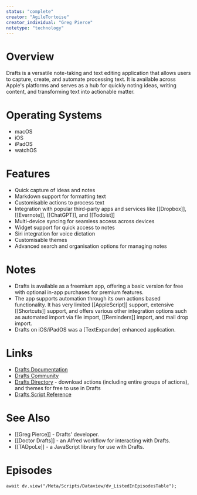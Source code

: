 ```yaml
---
status: "complete"
creator: "AgileTortoise"
creator_individual: "Greg Pierce"
notetype: "technology"
---
```

# Overview
Drafts is a versatile note-taking and text editing application that allows users to capture, create, and automate processing text. It is available across Apple's platforms and serves as a hub for quickly noting ideas, writing content, and transforming text into actionable matter.

# Operating Systems
- macOS
- iOS
- iPadOS
- watchOS

# Features
- Quick capture of ideas and notes
- Markdown support for formatting text
- Customisable actions to process text
- Integration with popular third-party apps and services like [[Dropbox]], [[Evernote]], [[ChatGPT]], and [[Todoist]]
- Multi-device syncing for seamless access across devices
- Widget support for quick access to notes
- Siri integration for voice dictation
- Customisable themes
- Advanced search and organisation options for managing notes

# Notes
- Drafts is available as a freemium app, offering a basic version for free with optional in-app purchases for premium features.
- The app supports automation through its own actions based functionality. It has very limited [[AppleScript]] support, extensive [[Shortcuts]] support, and offers various other integration options such as automated import via file import, [[Reminders]] import, and mail drop import.
- Drafts on iOS/iPadOS was a [TextExpander] enhanced application.

# Links
- [Drafts Documentation](https://docs.getdrafts.com)
- [Drafts Community](https://forums.getdrafts.com)
- [Drafts Directory](https://directory.getdrafts.com) - download actions (including entire groups of actions), and themes for free to use in Drafts
- [Drafts Script Reference](https://scripting.getdrafts.com)

# See Also
- [[Greg Pierce]] - Drafts' developer.
- [[Doctor Drafts]] - an Alfred workflow for interacting with Drafts.
- [[TADpoLe]] - a JavaScript library for use with Drafts.

# Episodes
```dataviewjs
await dv.view("/Meta/Scripts/Dataview/dv_ListedInEpisodesTable");
```
